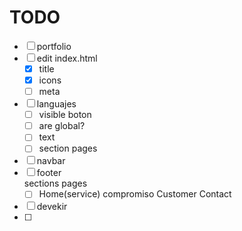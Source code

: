 # TODO

- [ ] portfolio
- [ ] edit index.html
  - [x] title
  - [x] icons
  - [ ] meta
- [ ] languajes
  - [ ] visible boton
  - [ ] are global?
  - [ ] text
  - [ ] section pages
- [ ] navbar
- [ ] footer  
      sections pages
  - [ ] Home(service) compromiso Customer Contact
- [ ] devekir
- [ ]
